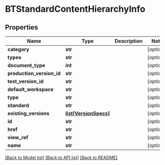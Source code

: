 # BTStandardContentHierarchyInfo

## Properties
Name | Type | Description | Notes
------------ | ------------- | ------------- | -------------
**category** | **str** |  | [optional] 
**types** | **str** |  | [optional] 
**document_type** | **int** |  | [optional] 
**production_version_id** | **str** |  | [optional] 
**test_version_id** | **str** |  | [optional] 
**default_workspace** | **str** |  | [optional] 
**type** | **str** |  | [optional] 
**standard** | **str** |  | [optional] 
**existing_versions** | [**list[VersionSpecs]**](VersionSpecs.md) |  | [optional] 
**id** | **str** |  | [optional] 
**href** | **str** |  | [optional] 
**view_ref** | **str** |  | [optional] 
**name** | **str** |  | [optional] 

[[Back to Model list]](../README.md#documentation-for-models) [[Back to API list]](../README.md#documentation-for-api-endpoints) [[Back to README]](../README.md)


